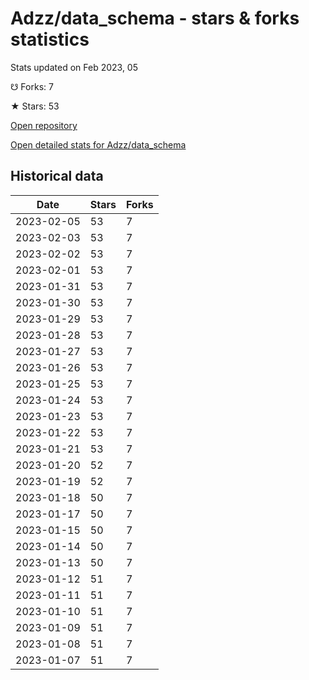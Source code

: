 # Adzz/data_schema - stars & forks statistics

Stats updated on Feb 2023, 05

☋ Forks: 7

★ Stars: 53

[Open repository](https://github.com/Adzz/data_schema)

[Open detailed stats for Adzz/data_schema](https://reviewgithub.com/rep/Adzz/data_schema)

## Historical data
| Date | Stars | Forks |
|------|-------|-------|
| 2023-02-05 | 53 | 7 | 
| 2023-02-03 | 53 | 7 | 
| 2023-02-02 | 53 | 7 | 
| 2023-02-01 | 53 | 7 | 
| 2023-01-31 | 53 | 7 | 
| 2023-01-30 | 53 | 7 | 
| 2023-01-29 | 53 | 7 | 
| 2023-01-28 | 53 | 7 | 
| 2023-01-27 | 53 | 7 | 
| 2023-01-26 | 53 | 7 | 
| 2023-01-25 | 53 | 7 | 
| 2023-01-24 | 53 | 7 | 
| 2023-01-23 | 53 | 7 | 
| 2023-01-22 | 53 | 7 | 
| 2023-01-21 | 53 | 7 | 
| 2023-01-20 | 52 | 7 | 
| 2023-01-19 | 52 | 7 | 
| 2023-01-18 | 50 | 7 | 
| 2023-01-17 | 50 | 7 | 
| 2023-01-15 | 50 | 7 | 
| 2023-01-14 | 50 | 7 | 
| 2023-01-13 | 50 | 7 | 
| 2023-01-12 | 51 | 7 | 
| 2023-01-11 | 51 | 7 | 
| 2023-01-10 | 51 | 7 | 
| 2023-01-09 | 51 | 7 | 
| 2023-01-08 | 51 | 7 | 
| 2023-01-07 | 51 | 7 | 


